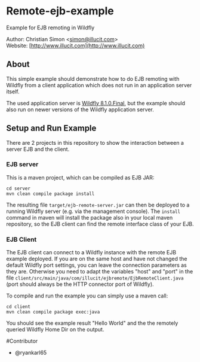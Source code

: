 # Remote-ejb-example

Example for EJB remoting in Wildfly

Author: Christian Simon <[simon@illucit.com](mailto:simon@illucit.com)>  
Website: [http://www.illucit.com](http://www.illucit.com)

## About

This simple example should demonstrate how to do EJB remoting with Wildfly from a client application which does not run in an application server itself.

The used application server is [Wildfly 8.1.0.Final](http://wildfly.org), but the example should also run on newer versions of the Wildfly application server.

## Setup and Run Example

There are 2 projects in this repository to show the interaction between a server EJB and the client.

### EJB server

This is a maven project, which can be compiled as EJB JAR:

    cd server
    mvn clean compile package install

The resulting file `target/ejb-remote-server.jar` can then be deployed to a running Wildfly server (e.g. via the management console).
The `install` command in maven will install the package also in your local maven repository, so the EJB client can find the remote interface class of your EJB.

### EJB Client

The EJB client can connect to a Wildfly instance with the remote EJB example deployed.
If you are on the same host and have not changed the default Wildfly port settings, you can leave the connection parameters as they are.
Otherwise you need to adapt the variables "host" and "port" in the file `client/src/main/java/com/illucit/ejbremote/EjbRemoteClient.java` (port should always be the HTTP connector port of Wildfly).

To compile and run the example you can simply use a maven call:

    cd client
    mvn clean compile package exec:java

You should see the example result "Hello World" and the the remotely queried Wildfly Home Dir on the output.

#Contributor

- @ryankarl65